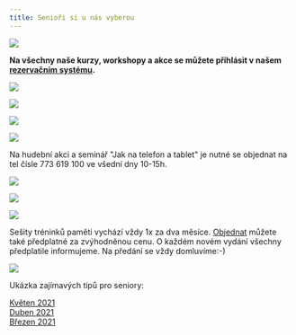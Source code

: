 ```yaml
---
title: Senioři si u nás vyberou
---
```

![](/images/uploads/senior_web-1-.jpg)

**Na všechny naše kurzy, workshopy a akce se můžete přihlásit v našem [rezervačním systému](https://vigvam.webooker.eu/).**

![](/images/uploads/web_aj_senior.jpg)

![](/images/uploads/face.jpg)

![](/images/uploads/den_zdravi_new-72-24-in-.jpg)

![](/images/uploads/baner_hormonalka-3-.jpg)

Na hudební akci a seminář "Jak na telefon a tablet" je nutné se objednat na tel čísle 773 619 100 ve všední dny 10-15h.

![](/images/uploads/seniori_2022_baner.jpg)

![](/images/uploads/senior_pc-72-24-in-.jpg)

![](/images/uploads/baner_pamet_vig-1-.jpg)

Sešity tréninků paměti vychází  vždy 1x za dva měsíce.   [Objednat](https://vigvam.webooker.eu/Actions) můžete  také předplatné za zvýhodněnou cenu. O každém novém vydání všechny předplatile informujeme.  Na předání se vždy domluvíme:-)

![](/images/uploads/0001-22-.jpg)

Ukázka zajímavých tipů pro seniory:

[Květen 2021](/docs/tipy-seniori-2021-05.pdf)\
[Duben 2021](/docs/tipy-seniori-2021-04.pdf)\
[Březen 2021](/docs/tipy-seniori-2021-03.pdf)